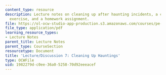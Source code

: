 ```yaml
---
content_type: resource
description: Lecture notes on cleaning up after haunting incidents, a class participation
  exercise, and a homework assignment.
file: https://ol-ocw-studio-app-production.s3.amazonaws.com/courses/pe-550-designing-your-life-spring-2009/1982279dc0ee36a0525870d92eeeacef_MITPE_550iap09_s09_lec07.pdf
file_type: application/pdf
learning_resource_types:
- Lecture Notes
parent_title: Lecture Notes
parent_type: CourseSection
resourcetype: Document
title: 'Lecture/Discussion 7: Cleaning Up Hauntings'
type: OCWFile
uid: 1982279d-c0ee-36a0-5258-70d92eeeacef
---
```

